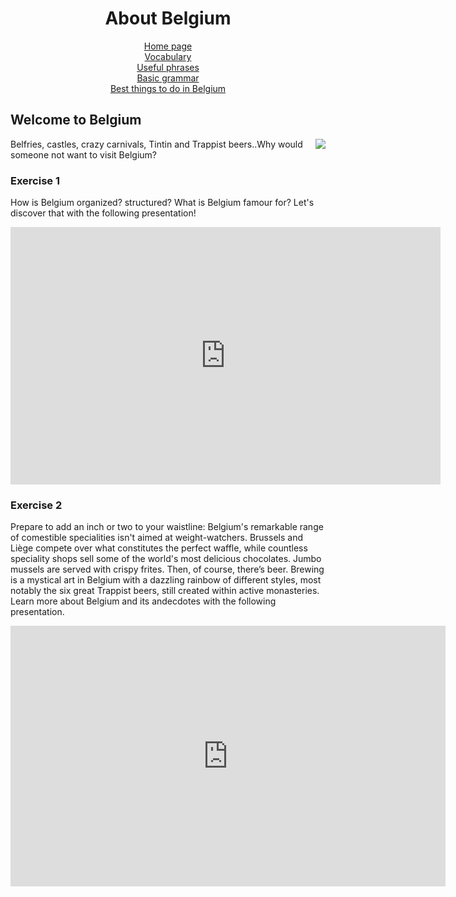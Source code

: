 <center> 
<h1>About Belgium</h1>

 <a href="index.html">Home page</a> <br>
 <a href="page3.html">Vocabulary</a> <br>
 <a href="page4.html">Useful phrases</a> <br>
 <a href="page5.html">Basic grammar</a> <br>
 <a href="page6.html">Best things to do in Belgium</a> 
 </center> 
 
 <p>
 <h2>Welcome to Belgium</h2>
<img src="https://upload.wikimedia.org/wikipedia/commons/thumb/5/55/French_fries_juliane_kr_r.svg/60px-French_fries_juliane_kr_r.svg.png" align="right">
 Belfries, castles, crazy carnivals, Tintin and Trappist beers..Why would someone not want to visit Belgium?
 </p> 
<p>
 <h3>Exercise 1</h3>
 How is Belgium organized? structured? What is Belgium famour for? Let's discover that with the following presentation!
</p>

<iframe src="https://h5p.org/h5p/embed/684601" width="688" height="412" frameborder="0" allowfullscreen="allowfullscreen"></iframe><script src="https://h5p.org/sites/all/modules/h5p/library/js/h5p-resizer.js" charset="UTF-8"></script>
 
 <p>
 <h3> Exercise 2</h3>
Prepare to add an inch or two to your waistline: Belgium's remarkable range of comestible specialities isn't aimed at weight-watchers. Brussels and Liège compete over what constitutes the perfect  waffle, while countless speciality shops sell some of the world's most delicious chocolates. Jumbo mussels are served with crispy frites. Then, of course, there’s beer. Brewing is a mystical art in Belgium with a dazzling rainbow of different styles, most notably the six great Trappist beers, still created within active monasteries. 
Learn more about Belgium and its andecdotes with the following presentation. 
</p>

 <iframe src="https://h5p.org/h5p/embed/684552" width="696" height="417" frameborder="0" allowfullscreen="allowfullscreen"></iframe><script src="https://h5p.org/sites/all/modules/h5p/library/js/h5p-resizer.js" charset="UTF-8"></script>
